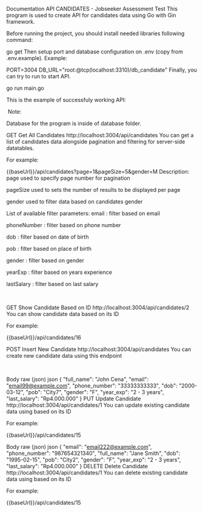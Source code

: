 Documentation
API CANDIDATES - Jobseeker Assessment Test
This program is used to create API for candidates data using Go with Gin framework.

Before running the project, you should install needed libraries following command:

go get
Then setup port and database configuration on .env (copy from .env.example). Example:

PORT=3004
DB_URL="root:@tcp(localhost:3310)/db_candidate"
Finally, you can try to run to start API.

go run main.go
﻿

This is the example of successfuly working API:


﻿
Note:

Database for the program is inside of database folder.

GET
Get All Candidates
http://localhost:3004/api/candidates
You can get a list of candidates data alongside pagination and filtering for server-side datatables.

For example:

{{baseUrl}}/api/candidates?page=1&pageSize=5&gender=M 
Description:
page used to specify page number for pagination

pageSize used to sets the number of results to be displayed per page

gender used to filter data based on candidates gender

List of available filter parameters:
email : filter based on email

phoneNumber : filter based on phone number

dob : filter based on date of birth

pob : filter based on place of birth

gender : filter based on gender

yearExp : filter based on years experience

lastSalary : filter based on last salary

﻿

GET
Show Candidate Based on ID
http://localhost:3004/api/candidates/2
You can show candidate data based on its ID

For example:

{{baseUrl}}/api/candidates/16
﻿

POST
Insert New Candidate
http://localhost:3004/api/candidates
You can create new candidate data using this endpoint

﻿

Body
raw (json)
json
{
    "full_name": "John Cena",
    "email": "email99@example.com",
    "phone_number": "33333333333",
    "dob": "2000-03-12",
    "pob": "City7",
    "gender": "F",
    "year_exp": "2 - 3 years",
    "last_salary": "Rp4.000.000"
}
PUT
Update Candidate
http://localhost:3004/api/candidates/1
You can update existing candidate data using based on its ID

For example:

{{baseUrl}}/api/candidates/15
﻿

Body
raw (json)
json
{
    "email": "email222@example.com",
    "phone_number": "987654321340",
    "full_name": "Jane Smith",
    "dob": "1995-02-15",
    "pob": "City2",
    "gender": "F",
    "year_exp": "2 - 3 years",
    "last_salary": "Rp4.000.000"
}
DELETE
Delete Candidate
http://localhost:3004/api/candidates/1
You can delete existing candidate data using based on its ID

For example:

{{baseUrl}}/api/candidates/15
﻿
